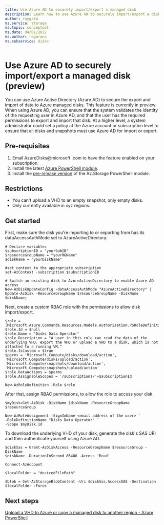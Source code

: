```yaml
---
title: Use Azure AD to securely import/export a managed disk
description: Learn how to use Azure AD to securely import/export a disk.
author: roygara
ms.service: storage
ms.topic: conceptual
ms.date: 04/01/2022
ms.author: rogarana
ms.subservice: disks
---
```


# Use Azure AD to securely import/export a managed disk (preview)

You can use Azure Active Directory (Azure AD) to secure the export and import of data to Azure managed disks. This feature is currently in preview. When using Azure AD, you can ensure that the system validates the identity of the requesting user in Azure AD, and that the user has the required permissions to export and import that disk. At a higher level, a system administrator could set a policy at the Azure account or subscription level to ensure that all disks and snapshots must use Azure AD for import or export.

## Pre-requisites

1. Email AzureDisks@microsoft .com to have the feature enabled on your subscription.
1. Install the latest [Azure PowerShell module](/powershell/azure/install-az-ps).
1. Install the [pre-release version](https://aka.ms/DisksAzureADAuthSDK) of the Az.Storage PowerShell module.

## Restrictions

- You can't upload a VHD to an empty snapshot, only empty disks.
- Only currently available in xyz regions.

## Get started

First, make sure the disk you're importing to or exporting from has its dataAccessAuthMode set to AzureActiveDirectory.

```azurepowershell
# Declare variables
$subscriptionID = "yourSubID"
$resourceGroupName = "yourRGName"
$diskName = "yourDiskName"

#set context to the appropriate subscription
set-AzContext -subscription $subscriptionID

# Switch an existing disk to AzureActiveDirectory to enable Azure AD access
New-AzDiskUpdateConfig -dataAccessAuthMode "AzureActiveDirectory" | Update-AzDisk -ResourceGroupName $resourceGroupName -DiskName $diskName;
```

Next, create a custom RBAC role with the permissions to allow disk import/export.

```azurepowershell
$role = [Microsoft.Azure.Commands.Resources.Models.Authorization.PSRoleDefinition]::new()
$role.Id = $null
$role.Name = "Disks Data Operator"
$role.Description = "A user in this role can read the data of the underlying VHD, export the VHD or upload a VHD to a disk, which is not attached to a running VM."
$role.IsCustom = $true
$perms = 'Microsoft.Compute/disks/download/action', 'Microsoft.Compute/disks/upload/action', 'Microsoft.Compute/snapshots/download/action', 'Microsoft.Compute/snapshots/upload/action'
$role.DataActions = $perms
$role.AssignableScopes = '/subscriptions/'+$subscriptionId

New-AzRoleDefinition -Role $role 
```

After that, assign RBAC permissions, to allow the role to access your disk.

```azurepowershell
$myDisk=Get-AzDisk -DiskName $diskName -ResourceGroupName $resourceGroup

New-AzRoleAssignment -SignInName <email address of the user> `
-RoleDefinitionName "Disks Data Operator" `
-Scope $myDisk.Id
```

To download the underlying VHD of your disk, generate the disk's SAS URI and then authenticate yourself using Azure AD.

```azurepowershell
$diskSas = Grant-AzDiskAccess -ResourceGroupName $resourceGroup -DiskName
$diskName -DurationInSecond 86400 -Access 'Read'

Connect-AzAccount

$localFolder = "desiredFilePath"

$blob = Get-AzStorageBlobContent -Uri $diskSas.AccessSAS -Destination $localFolder -Force
```

## Next steps

[Upload a VHD to Azure or copy a managed disk to another region - Azure PowerShell](windows/disks-upload-vhd-to-managed-disk-powershell.md)